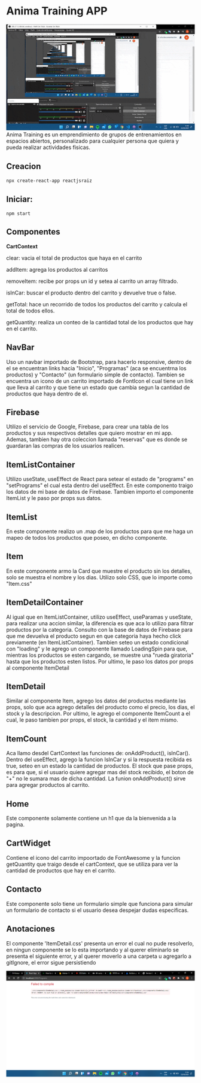# Anima Training APP

![AnimaAPP](./src/gif/AnimaAPPok.gif)
Anima Training es un emprendimiento de grupos de entrenamientos en espacios abiertos, personalizado para cualquier persona que quiera y pueda realizar actividades fisicas.


## Creacion
    npx create-react-app reactjsraiz
## Iniciar:
    npm start


## **Componentes**

**CartContext**

clear: vacia el total de productos que haya en el carrito

addItem: agrega los productos al carritos

removeItem: recibe por props un id y setea al carrito un array filtrado.

isInCar: buscar el producto dentro del carrito y devuelve true o false.

getTotal: hace un recorrido de todos los productos del carrito y calcula el total de todos ellos.

getQuantity: realiza un conteo de la cantidad total de los productos que hay en el carrito.

## NavBar

Uso un navbar importado de Bootstrap, para hacerlo responsive, dentro de el se encuentran links hacia "Inicio", "Programas" (aca se encuentrna los productos) y "Contacto" (un formulario simple de contacto). Tambien se encuentra un icono de un carrito importado de FontIcon el cual tiene un link que lleva al carrito y que tiene un estado que cambia segun la cantidad de productos que haya dentro de el.

## Firebase

Utilizo el servicio de Google, Firebase, para crear una tabla de los productos y sus respectivos detalles que quiero mostrar en mi app. Ademas, tambien hay otra coleccion llamada "reservas" que es donde se guardaran las compras de los usuarios realicen. 

## ItemListContainer

Utilizo useState, useEffect de React para setear el estado de "programs" en "setPrograms" el cual esta dentro del useEffect.
En este componento traigo los datos de mi base de datos de Firebase. 
Tambien importo el componente ItemList y le paso por props sus datos.

## ItemList

En este componente realizo un .map de los productos para que me haga un mapeo de todos los productos que poseo, en dicho componente.

## Item

En este componente armo la Card que muestre el producto sin los detalles, solo se muestra el nombre y los dias. Utilizo solo CSS, que lo importe como "Item.css"


## ItemDetailContainer

Al igual que en ItemListContainer, utilizo useEffect, useParamas y useState, para realizar una accion similar, la diferencia es que aca lo utilizo para filtrar productos por la categoria. Consulto con la base de datos de Firebase para que me devuelva el producto segun en que categoria haya hecho click previamente (en ItemListContainer). Tambien seteo un estado condicional con "loading" y le agrego un componente llamado LoadingSpin para que, mientras los productos se esten cargando, se muestre una "rueda giratoria" hasta que los productos esten listos. Por ultimo, le paso los datos por props al componente ItemDetail

## ItemDetail

Similar al componente Item, agrego los datos del productos mediante las props, solo que aca agrego detalles del producto como el precio, los dias, el stock y la descripcion. Por ultimo, le agrego el componente ItemCount a el cual, le paso tambien por props, el stock, la cantidad y el item mismo.

## ItemCount

Aca llamo desdel CartContext las funciones de: onAddProduct(), isInCar().
Dentro del useEffect, agrego la funcion IsInCar y si la respuesta recibida es true, seteo en un estado la cantidad de productos. 
El stock que pase props, es para que, si el usuario quiere agregar mas del stock recibido, el boton de "+" no le sumara mas de dicha cantidad.
La funion onAddProduct() sirve para agregar productos al carrito.

## Home

Este componente solamente contiene un h1 que da la bienvenida a la pagina.

## CartWidget

Contiene el icono del carrito impoortado de FontAwesome y la funcion getQuantity que traigo desde el cartContext, que se utiliza para ver la cantidad de productos que hay en el carrito.

## Contacto

Este componente solo tiene un formulario simple que funciona para simular un formulario de contacto si el usuario desea despejar dudas especificas.

## Anotaciones

El componente 'ItemDetail.css' presenta un error el cual no pude resolverlo, en ningun componente se lo esta importando y al querer eliminarlo se presenta el siguiente error, y al querer moverlo a una carpeta u agregarlo a gitIgnore, el error sigue persistiendo

![AnimaAPP](./src/error/errorCSS.png)










